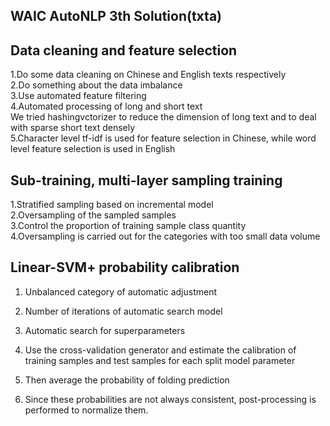 ## WAIC AutoNLP 3th Solution(txta)

## Data cleaning and feature selection

1.Do some data cleaning on Chinese and English texts respectively  
2.Do something about the data imbalance  
3.Use automated feature filtering  
4.Automated processing of long and short text  
        We tried hashingvctorizer to reduce the dimension of long text and to deal with sparse short text densely  
5.Character level tf-idf is used for feature selection in Chinese, while word level feature selection is used in English  

## Sub-training, multi-layer sampling training

1.Stratified sampling based on incremental model  
2.Oversampling of the sampled samples  
3.Control the proportion of training sample class quantity  
4.Oversampling is carried out for the categories with too small data volume  

## Linear-SVM+ probability calibration  
1. Unbalanced category of automatic adjustment  
2. Number of iterations of automatic search model  
3. Automatic search for superparameters  


1. Use the cross-validation generator and estimate the calibration of training samples and test samples for each split model parameter  
2. Then average the probability of folding prediction  
3. Since these probabilities are not always consistent, post-processing is performed to normalize them.  
